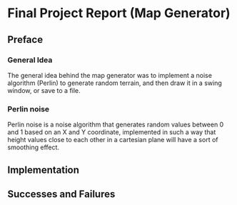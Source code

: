 # Final Project Report (Map Generator)

## Preface
### General Idea
The general idea behind the map generator was to implement a noise algorithm (Perlin) to generate random terrain, and then draw it in a swing window, or save to a file.
### Perlin noise
Perlin noise is a noise algorithm that generates random values between 0 and 1 based on an X and Y coordinate, implemented in such a way that height values close to each other in a cartesian plane will have a sort of smoothing effect. 

## Implementation

## Successes and Failures


